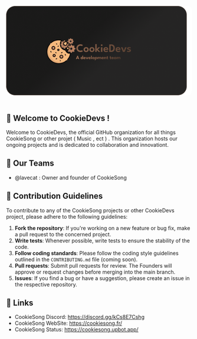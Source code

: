 <div align="left">
  <img 
    src="https://github.com/CookieDevs/.github/blob/main/profile/CookieDev%20%20banner%20by%20lirus_12345%20%7C%20lavecat.png" 
    alt="CookieDevs Banner" 
    style="border-radius: 10px;">
  <div>&nbsp;</div>
</div>

## 🍪 Welcome to CookieDevs !
Welcome to CookieDevs, the official GitHub organization for all things CookieSong or other projet ( Music , ect ) . This organization hosts our ongoing projects and is dedicated to collaboration and innovationt.

## 💼 Our Teams 
- @lavecat : Owner and founder of CookieSong 

## 📣 Contribution Guidelines

To contribute to any of the CookieSong projects or other CookieDevs project, please adhere to the following guidelines:

1. **Fork the repository**: If you're working on a new feature or bug fix, make a pull request to the concerned project.
2. **Write tests**: Whenever possible, write tests to ensure the stability of the code.
3. **Follow coding standards**: Please follow the coding style guidelines outlined in the `CONTRIBUTING.md` file (coming soon).
4. **Pull requests**: Submit pull requests for review. The Founders will approve or request changes before merging into the main branch.
5. **Issues**: If you find a bug or have a suggestion, please create an issue in the respective repository.


## 🔗 Links 
- CookieSong Discord: https://discord.gg/kCs8E7Cshg
- CookieSong WebSite: https://cookiesong.fr/
- CookieSong Status: https://cookiesong.upbot.app/
